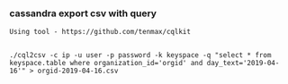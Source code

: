 ### cassandra export csv with query







```
Using tool - https://github.com/tenmax/cqlkit


./cql2csv -c ip -u user -p password -k keyspace -q "select * from keyspace.table where organization_id='orgid' and day_text='2019-04-16'" > orgid-2019-04-16.csv

```
